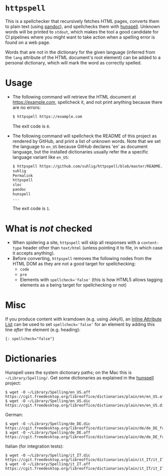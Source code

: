 # `httpspell`

This is a spellchecker that recursively fetches HTML pages, converts them to plain text (using [pandoc](http://pandoc.org/)), and spellchecks them with [hunspell](https://hunspell.github.io/). Unknown words will be printed to `stdout`, which makes the tool a good candidate for CI pipelines where you might want to take action when a spelling error is found on a web page.

Words that are not in the dictionary for the given language (inferred from the `lang` attribute of the HTML document's root element) can be added to a personal dictionary, which will mark the word as correctly spelled.

# Usage

* The following command will retrieve the HTML document at https://example.com, spellcheck it, and not print anything because there are no errors:

  ```bash
  $ httpspell https://example.com
  ```

  The exit code is `0`.

* The following command will spellcheck the README of this project as rendered by GitHub, and print a list of unknown words. Note that we set the language to `en_US` because GitHub declares 'en' as document language, but the installed dictionaries usually refer the a specific language variant like `en_US`:

  ```bash
  $ httpspell https://github.com/suhlig/httpspell/blob/master/README.markdown --language en_US
  suhlig
  Permalink
  httpspell
  sloc
  pandoc
  hunspell
  ...
  ```

  The exit code is `1`.

# What is *not* checked

* When spidering a site, `httpspell` will skip all responses with a `content-type` header other than `text/html` (unless pointing it to file, in which case it accepts anything).
* Before converting, `httpspell` removes the following nodes from the HTML DOM as they are not a good target for spellchecking:
  - `code`
  - `pre`
  - Elements with `spellcheck='false'` (this is how HTML5 allows tagging elements as a being target for spellchecking or not)

# Misc

If you produce content with kramdown (e.g. using Jekyll), an [Inline Attribute List](https://kramdown.gettalong.org/syntax.html#inline-attribute-lists) can be used to set `spellcheck='false'` for an element by adding this line *after* the element (e.g. heading):

```
{: spellcheck="false"}
```

# Dictionaries

Hunspell uses the system dictionary paths; on the Mac this is `~/Library/Spelling/`. Get some dictionaries as explained in the [hunspell](https://github.com/hunspell/hunspell) project:

```command
$ wget -O ~/Library/Spelling/en_US.aff https://cgit.freedesktop.org/libreoffice/dictionaries/plain/en/en_US.aff
$ wget -O ~/Library/Spelling/en_US.dic https://cgit.freedesktop.org/libreoffice/dictionaries/plain/en/en_US.dic
```

German:

```command
$ wget -O ~/Library/Spelling/de_DE.dic https://cgit.freedesktop.org/libreoffice/dictionaries/plain/de/de_DE_frami.dic
$ wget -O ~/Library/Spelling/de_DE.aff https://cgit.freedesktop.org/libreoffice/dictionaries/plain/de/de_DE_frami.aff
```

Italian (for integration tests):

```command
$ wget -O ~/Library/Spelling/it_IT.dic https://cgit.freedesktop.org/libreoffice/dictionaries/plain/it_IT/it_IT.dic
$ wget -O ~/Library/Spelling/it_IT.aff https://cgit.freedesktop.org/libreoffice/dictionaries/plain/it_IT/it_IT.aff
```
